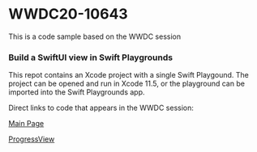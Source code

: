 # WWDC20-10643
This is a code sample based on the WWDC session 
### Build a SwiftUI view in Swift Playgrounds

This repot contains an Xcode project with a single Swift Playgound. The project can be opened and run in Xcode 11.5, or the playground can be imported into the Swift Playgrounds app.

Direct links to code that appears in the WWDC session:

[Main Page](https://github.com/bobdel/WWDC20-10643/blob/main/WWDC20-10643/Playground.playground/Pages/Main%20Page.xcplaygroundpage/Contents.swift)

[ProgressView](https://github.com/bobdel/WWDC20-10643/blob/main/WWDC20-10643/Playground.playground/Sources/ProgressView.swift)
